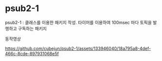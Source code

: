 # psub2-1

psub2-1 : 클래스를 이용한 패키지 작성. 타이머를 이용하여 100msec 마다 토픽을 발행하고 구독하는 패키지

동작영상


https://github.com/cubejun/psub2-1/assets/133946040/18a795a8-4def-466c-8cde-897931068e5f

